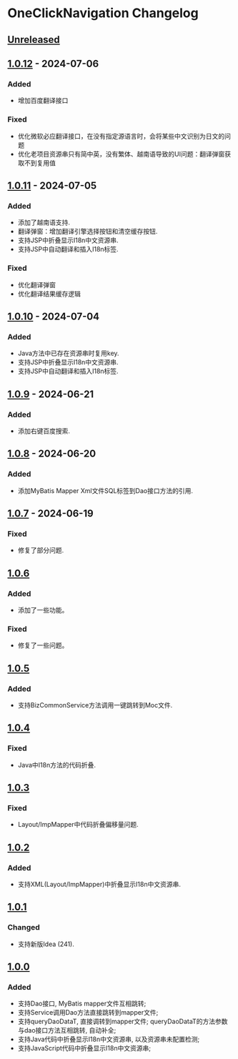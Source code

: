 <!-- Keep a Changelog guide -> https://keepachangelog.com -->

# OneClickNavigation Changelog

## [Unreleased]

## [1.0.12] - 2024-07-06

### Added

- 增加百度翻译接口

### Fixed

- 优化微软必应翻译接口，在没有指定源语言时，会将某些中文识别为日文的问题
- 优化老项目资源串只有简中英，没有繁体、越南语导致的UI问题：翻译弹窗获取不到复用值

## [1.0.11] - 2024-07-05

### Added

- 添加了越南语支持.
- 翻译弹窗：增加翻译引擎选择按钮和清空缓存按钮.
- 支持JSP中折叠显示I18n中文资源串.
- 支持JSP中自动翻译和插入I18n标签.

### Fixed

- 优化翻译弹窗
- 优化翻译结果缓存逻辑

## [1.0.10] - 2024-07-04

### Added

- Java方法中已存在资源串时复用key.
- 支持JSP中折叠显示I18n中文资源串.
- 支持JSP中自动翻译和插入I18n标签.

## [1.0.9] - 2024-06-21

### Added

- 添加右键百度搜索.

## [1.0.8] - 2024-06-20

### Added

- 添加MyBatis Mapper Xml文件SQL标签到Dao接口方法的引用.

## [1.0.7] - 2024-06-19

### Fixed

- 修复了部分问题.

## [1.0.6]

### Added

- 添加了一些功能。

### Fixed

- 修复了一些问题。

## [1.0.5]

### Added

- 支持BizCommonService方法调用一键跳转到Moc文件.

## [1.0.4]

### Fixed

- Java中I18n方法的代码折叠.

## [1.0.3]

### Fixed

- Layout/ImpMapper中代码折叠偏移量问题.

## [1.0.2]

### Added

- 支持XML(Layout/ImpMapper)中折叠显示I18n中文资源串.

## [1.0.1]

### Changed

- 支持新版Idea (241).

## [1.0.0]

### Added

- 支持Dao接口, MyBatis mapper文件互相跳转;
- 支持Service调用Dao方法直接跳转到mapper文件;
- 支持queryDaoDataT, 直接调转到mapper文件; queryDaoDataT的方法参数与dao接口方法互相跳转, 自动补全;
- 支持Java代码中折叠显示I18n中文资源串, 以及资源串未配置检测;
- 支持JavaScript代码中折叠显示I18n中文资源串;

[Unreleased]: https://idea-plugin.oss.vaetech.uk/OneClickNavigation-Unreleased.zip
[1.0.12]: https://idea-plugin.oss.vaetech.uk/OneClickNavigation-1.0.12.zip
[1.0.11]: https://idea-plugin.oss.vaetech.uk/OneClickNavigation-1.0.11.zip
[1.0.10]: https://idea-plugin.oss.vaetech.uk/OneClickNavigation-1.0.10.zip
[1.0.9]: https://idea-plugin.oss.vaetech.uk/OneClickNavigation-1.0.9.zip
[1.0.8]: https://idea-plugin.oss.vaetech.uk/OneClickNavigation-1.0.8.zip
[1.0.7]: https://idea-plugin.oss.vaetech.uk/OneClickNavigation-1.0.7.zip
[1.0.6]: https://idea-plugin.oss.vaetech.uk/OneClickNavigation-1.0.6.zip
[1.0.5]: https://idea-plugin.oss.vaetech.uk/OneClickNavigation-1.0.5.zip
[1.0.4]: https://idea-plugin.oss.vaetech.uk/OneClickNavigation-1.0.4.zip
[1.0.3]: https://idea-plugin.oss.vaetech.uk/OneClickNavigation-1.0.3.zip
[1.0.2]: https://idea-plugin.oss.vaetech.uk/OneClickNavigation-1.0.2.zip
[1.0.1]: https://idea-plugin.oss.vaetech.uk/OneClickNavigation-1.0.1.zip
[1.0.0]: https://idea-plugin.oss.vaetech.uk/OneClickNavigation-1.0.0.zip
